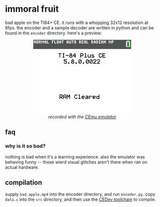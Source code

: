 # immoral fruit
bad apple on the TI84+ CE. it runs with a whopping 32x12 resolution at 8fps. the encoder and a sample decoder are written in python and can be found in the `encoder` directory. here's a preview:

<p align="center">
    <img src="./capture.gif" alt="helpful alt text">
    <br />
    <i>recorded with the <a href="https://github.com/CE-Programming/CEmu">CEmu emulator</a></i>
</p>

## faq
### why is it so bad?
nothing is bad when it's a learning experience. also the emulator was behaving funny -- those wierd visual glitches aren't there when ran on actual hardware.

## compilation
supply `bad_apple.mp4` into the encoder directory, and run `encoder.py`. copy `data.c` into the `src` directory, and then use the [CEDev toolchain](https://github.com/CE-Programming/toolchain) to compile.
